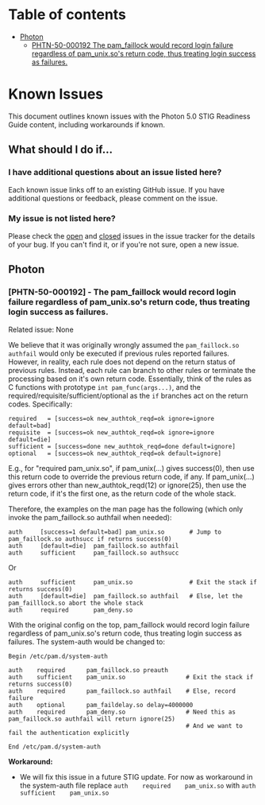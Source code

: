 # Table of contents

- [Photon](#photon)
  - [PHTN-50-000192 The pam_faillock would record login failure regardless of pam_unix.so's return code, thus treating login success as failures.](#phtn-50-000192-the-pam-faillock-would-record-login-failure-regardless-of-pam_unix.so's-return-code-thus-treating-login-success-as-failures.)

# Known Issues

This document outlines known issues with the Photon 5.0 STIG Readiness Guide content, including workarounds if known.

## What should I do if...

### I have additional questions about an issue listed here?

Each known issue links off to an existing GitHub issue. If you have additional questions or feedback, please comment on the issue.

### My issue is not listed here?

Please check the [open](https://github.com/vmware/dod-compliance-and-automation/issues) and [closed](https://github.com/vmware/dod-compliance-and-automation/issues?q=is%3Aissue+is%3Aclosed) issues in the issue tracker for the details of your bug. If you can't find it, or if you're not sure, open a new issue.

## Photon

### [PHTN-50-000192] - The pam_faillock would record login failure regardless of pam_unix.so's return code, thus treating login success as failures.

Related issue: None

We believe that it was originally wrongly assumed the `pam_faillock.so authfail` would only be executed if previous rules reported failures. However, in reality, each rule does not depend on the return status of previous rules. Instead, each rule can branch to other rules or terminate the processing based on it's own return code. Essentially, think of the rules as C functions with prototype `int pam_func(args...)`, and the required/requisite/sufficient/optional as the `if` branches act on the return codes. Specifically:

```
required   = [success=ok new_authtok_reqd=ok ignore=ignore default=bad]
requisite  = [success=ok new_authtok_reqd=ok ignore=ignore default=die]
sufficient = [success=done new_authtok_reqd=done default=ignore]
optional   = [success=ok new_authtok_reqd=ok default=ignore]
```

E.g., for "required pam_unix.so", if pam_unix(...) gives success(0), then use this return code to override the previous return code, if any. If pam_unix(...) gives errors other than new_authtok_reqd(12) or ignore(25), then use the return code, if it's the first one, as the return code of the whole stack.

Therefore, the examples on the man page has the following (which only invoke the pam_faillock.so authfail when needed):

```
auth     [success=1 default=bad] pam_unix.so       # Jump to pam_faillock.so authsucc if returns success(0)
auth     [default=die]  pam_faillock.so authfail
auth     sufficient     pam_faillock.so authsucc
```
Or
```
auth     sufficient     pam_unix.so                # Exit the stack if returns success(0)
auth     [default=die]  pam_faillock.so authfail   # Else, let the pam_failllock.so abort the whole stack
auth     required       pam_deny.so
```
With the original config on the top, pam_faillock would record login failure regardless of pam_unix.so's return code, thus treating login success as failures. The system-auth would be changed to:
```
Begin /etc/pam.d/system-auth

auth    required      pam_faillock.so preauth
auth    sufficient    pam_unix.so                 # Exit the stack if returns success(0)
auth    required      pam_faillock.so authfail    # Else, record failure
auth    optional      pam_faildelay.so delay=4000000
auth    required      pam_deny.so                 # Need this as pam_faillock.so authfail will return ignore(25)
                                                  # And we want to fail the authentication explicitly

End /etc/pam.d/system-auth
```

**Workaround:**

- We will fix this issue in a future STIG update. For now as workaround in the system-auth file replace 
`auth    required    pam_unix.so` 
with 
`auth    sufficient    pam_unix.so`

